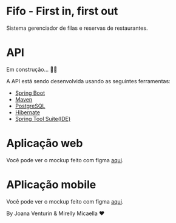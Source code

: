 # Fifo - First in, first out
Sistema gerenciador de filas e reservas de restaurantes.

# API 
Em construção... 👩‍🔧

A API está sendo desenvolvida usando as seguintes ferramentas:

- [Spring Boot](https://spring.io/projects/spring-boot)
- [Maven](https://maven.apache.org/)
- [PostgreSQL](https://www.postgresql.org/)
- [Hibernate](https://hibernate.org/)
- [Spring Tool Suite(IDE)](https://spring.io/tools)

# Aplicação web
Você pode ver o mockup feito com figma [aqui](<https://www.figma.com/file/dpuDG2xaT0ZQo5rJ2Xn6p8/Fifo_web?node-id=0%3A1>).

# APlicação mobile
Você pode ver o mockup feito com figma [aqui](<https://www.figma.com/file/WRyngHTRasjVxGXxG6xD3o/Fifo_mobile?node-id=0%3A1>).

By Joana Venturin & Mirelly Micaella ❤
